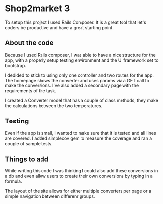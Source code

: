 Shop2market 3
================

To setup this project I used Rails Composer. It is a great tool that let's coders be productive and have a great starting point.

About the code
--------------

Because I used Rails composer, I was able to have a nice structure for the app, with a properly setup testing environment and the UI framework set to bootstrap.

I dedided to stick to using only one controller and two routes for the app. The homepage shows the converter and uses params via a GET call to make the conversions. I've also added a secondary page with the requirements of the task.

I created a Converter model that has a couple of class methods, they make the calculations between the two temperatures.

Testing
-------

Even if the app is small, I wanted to make sure that it is tested and all lines are covered. I added simplecov gem to measure the coverage and ran a couple of sample tests.

Things to add
-------------

While writing this code I was thinking I could also add these conversions in a db and even allow users to create their own conversions by typing in a formula.

The layout of the site allows for either multiple converters per page or a simple navigation between differenr groups.

